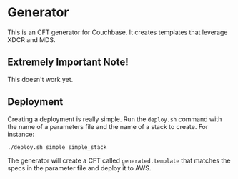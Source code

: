 # Generator

This is an CFT generator for Couchbase.  It creates templates that leverage XDCR and MDS.

## Extremely Important Note!

This doesn't work yet.

## Deployment

Creating a deployment is really simple.  Run the `deploy.sh` command with the name of a parameters file and the name of a stack to create.  For instance:

    ./deploy.sh simple simple_stack

The generator will create a CFT called `generated.template` that matches the specs in the parameter file and deploy it to AWS.
